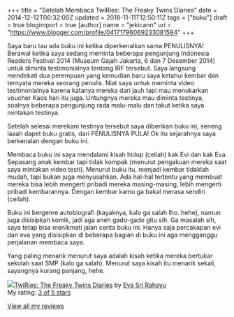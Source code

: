 +++
title = "Setelah Membaca TwiRies: The Freaky Twins Diaries"
date = 2014-12-12T06:32:00Z
updated = 2018-11-11T12:50:11Z
tags = ["buku"]
draft = true
blogimport = true 
[author]
	name = "jekicann"
	uri = "https://www.blogger.com/profile/04171796069233081594"
+++

Saya baru tau ada buku ini ketika diperkenalkan sama PENULISNYA! Berawal ketika saya sedang meminta beberapa pengunjung Indonesia Readers Festival 2014 (Museum Gajah Jakarta, 6 dan 7 Desember 2014) untuk diminta testimonialnya tentang IRF tersebut. Saya langsung mendekati dua perempuan yang kemudian baru saya ketahui kembar dan ternyata mereka seorang penulis. Niat saya untuk meminta video testimonialnya karena katanya mereka dari jauh tapi mau menukarkan voucher Kaos hari itu juga. Untungnya mereka mau diminta testinya, soalnya beberapa pengunjung rada malu-malu dan takut ketika saya mintakan testinya.  
  
Setelah selesai merekam testinya tersebut saya diberikan buku ini, seneng laaah dapet buku gratis, dari PENULISNYA PULA! Ok itu sejarahnya saya berkenalan dengan buku ini.  
  
Membaca buku ini saya mendalami kisah hidup (ceilah) kak Evi dan kak Eva. Sepasang anak kembar tapi tidak kompak (menurut pengakuan mereka saat saya mintakan video testi). Menurut buku itu, menjadi kembar tidaklah mudah, tapi bukan juga menyusahkan. Ada hal-hal tertentu yang membuat mereka bisa lebih mengerti pribadi mereka masing-masing, lebih mengerti pribadi kembarannya. Dengan kembar kamu ga bakal merasa sendiri (ceilah).  
  
Buku ini bergenre autobiografi (kayaknya, kalo ga salah lho. hehe), namun juga disisipkan komik, jadi aga aneh gado-gado gitu sih. Ga masalah sih, saya tetap bisa menikmati jalan cerita buku ini. Hanya saja percakapan evi dan eva yang disisipkan di beberapa bagian di buku ini aga mengganggu perjalanan membaca saya.  
  
Yang paling menarik menurut saya adalah kisah ketika mereka bertukar sekolah saat SMP (kalo ga salah). Menurut saya kisah itu menarik sekali, sayangnya kurang panjang, hehe.  
  
[![](https://d.gr-assets.com/books/1399924692m/22073618.jpg)](https://www.goodreads.com/book/show/22073618-twiries)[TwiRies: The Freaky Twins Diaries](https://www.goodreads.com/book/show/22073618-twiries) by [Eva Sri Rahayu](https://www.goodreads.com/author/show/5835129.Eva_Sri_Rahayu)  
My rating: [3 of 5 stars](https://www.goodreads.com/review/show/1129691025)  
  
[View all my reviews](https://www.goodreads.com/review/list/6276652-jaka-santana)
